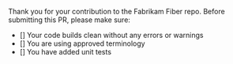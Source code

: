 Thank you for your contribution to the Fabrikam Fiber repo. 
Before submitting this PR, please make sure:

- [] Your code builds clean without any errors or warnings
- [] You are using approved terminology
- [] You have added unit tests
